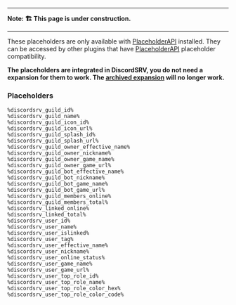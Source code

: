 ***
**Note: 🏗 This page is under construction.**
***  

These placeholders are only available with [PlaceholderAPI](https://www.spigotmc.org/resources/placeholderapi.6245/) installed. They can be accessed by other plugins that have [PlaceholderAPI](https://www.spigotmc.org/resources/placeholderapi.6245/) placeholder compatibility.

**The placeholders are integrated in DiscordSRV, you do not need a expansion for them to work. The [archived expansion](https://github.com/DiscordSRV/DiscordSRV-PlaceholderAPI-Expansion) will no longer work.**

### Placeholders

```
%discordsrv_guild_id%
%discordsrv_guild_name%
%discordsrv_guild_icon_id%
%discordsrv_guild_icon_url%
%discordsrv_guild_splash_id%
%discordsrv_guild_splash_url%
%discordsrv_guild_owner_effective_name%
%discordsrv_guild_owner_nickname%
%discordsrv_guild_owner_game_name%
%discordsrv_guild_owner_game_url%
%discordsrv_guild_bot_effective_name%
%discordsrv_guild_bot_nickname%
%discordsrv_guild_bot_game_name%
%discordsrv_guild_bot_game_url%
%discordsrv_guild_members_online%
%discordsrv_guild_members_total%
%discordsrv_linked_online%
%discordsrv_linked_total%
%discordsrv_user_id%
%discordsrv_user_name%
%discordsrv_user_islinked%
%discordsrv_user_tag%
%discordsrv_user_effective_name%
%discordsrv_user_nickname% 
%discordsrv_user_online_status%
%discordsrv_user_game_name%
%discordsrv_user_game_url%
%discordsrv_user_top_role_id%
%discordsrv_user_top_role_name%
%discordsrv_user_top_role_color_hex%
%discordsrv_user_top_role_color_code%
```

